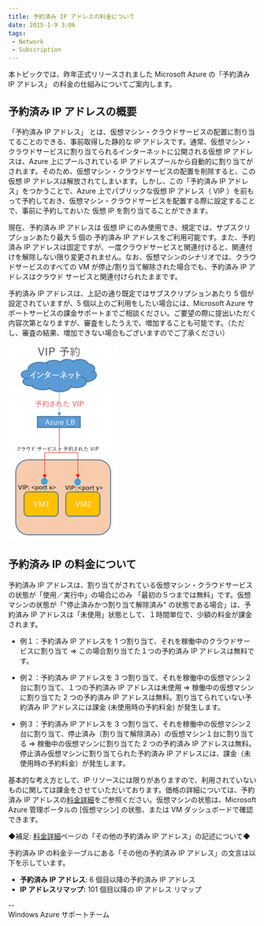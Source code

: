 ```yaml
---
title: 予約済み IP アドレスの料金について
date: 2015-1-9 3:06
tags:
 - Network
 - Subscription
---
```

本トピックでは、昨年正式リリースされました Microsoft Azure の「予約済み IP アドレス」 の料金の仕組みについてご案内します。

## 予約済み IP アドレスの概要

「予約済み IP アドレス」 とは、仮想マシン・クラウドサービスの配置に割り当てることのできる、事前取得した静的な IP アドレスです。通常、仮想マシン・クラウドサービスに割り当てられるインターネットに公開される仮想 IP アドレスは、Azure 上にプールされている IP アドレスプールから自動的に割り当てがされます。そのため、仮想マシン・クラウドサービスの配置を削除すると、この仮想 IP アドレスは解放されてしまいます。しかし、この「予約済み IP アドレス」をつかうことで、Azure 上でパブリックな仮想 IP アドレス（ VIP ）を前もって予約しておき、仮想マシン・クラウドサービスを配置する際に設定することで、事前に予約しておいた 仮想 IP を割り当てることができます。

現在、予約済み IP アドレスは 仮想 IP にのみ使用でき、規定では、サブスクリプションあたり最大 5 個の 予約済み IP アドレスをご利用可能です。また、予約済み IP アドレスは固定ですが、一度クラウドサービスと関連付けると、関連付けを解除しない限り変更されません。なお、仮想マシンのシナリオでは、クラウドサービスのすべての VM が停止/割り当て解除された場合でも、予約済み IP アドレスはクラウド サービスと関連付けられたままです。

予約済み IP アドレスは、上記の通り既定ではサブスクリプションあたり 5 個が設定されていますが、5 個以上のご利用をしたい場合には、Microsoft Azure サポートサービスの課金サポートまでご相談ください。ご要望の際に提出いただく内容次第となりますが、審査をしたうえで、増加することも可能です。（ただし、審査の結果、増加できない場合もございますのでご了承ください）

![](./20150109b/1172.image_39BECDE1.png)

## 予約済み IP の料金について

予約済み IP アドレスは、割り当てがされている仮想マシン・クラウドサービスの状態が「使用／実行中」の場合にのみ 「最初の５つまでは無料」です。仮想マシンの状態が「"停止済みかつ割り当て解除済み" の状態である場合」は、予約済み IP アドレスは「未使用」状態として、１時間単位で、少額の料金が課金されます。

-   例１：予約済み IP アドレスを 1 つ割り当て、それを稼働中のクラウドサービスに割り当て
⇒ この場合割り当てた１つの予約済み IP アドレスは無料です。

-   例２：予約済み IP アドレスを 3 つ割り当て、それを稼働中の仮想マシン２台に割り当て、１つの予約済み IP アドレスは未使用
⇒ 稼働中の仮想マシンに割り当てた 2 つの予約済み IP アドレスは無料。割り当てられていない予約済み IP アドレスには課金 (未使用時の予約料金) が発生します。

-   例３：予約済み IP アドレスを 3 つ割り当て、それを稼働中の仮想マシン２台に割り当て、停止済み（割り当て解除済み）の仮想マシン１台に割り当てる
⇒ 稼働中の仮想マシンに割り当てた 2 つの予約済み IP アドレスは無料。停止済み仮想マシンに割り当てられた予約済み IP アドレスには、課金（未使用時の予約料金）が発生します。

基本的な考え方として、IP リソースには限りがありますので、利用されていないものに関しては課金をさせていただいております。価格の詳細については、予約済み IP アドレスの[料金詳細](http://azure.microsoft.com/ja-jp/pricing/details/ip-addresses/)をご参照ください。仮想マシンの状態は、Microsoft Azure 管理ポータルの \[仮想マシン\] の状態、または VM ダッシュボードで確認できます。

◆補足: [料金詳細](http://azure.microsoft.com/ja-jp/pricing/details/ip-addresses/)ページの「その他の予約済み IP アドレス」の記述について◆

予約済み IP の料金テーブルにある「その他の予約済み IP アドレス」の文言は以下を示しています。

-   **予約済み** **IP** **アドレス**:  6 個目以降の予約済み IP アドレス
-   **IP** **アドレスリマップ:** 101 個目以降の IP アドレス リマップ

\--  
Windows Azure サポートチーム